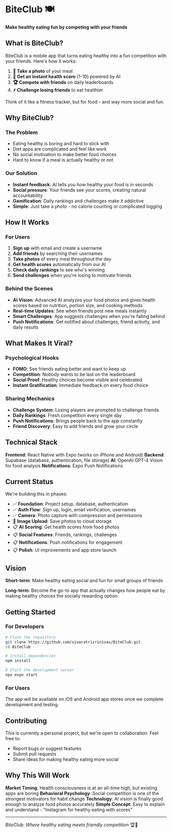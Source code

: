 # BiteClub 🍽️

**Make healthy eating fun by competing with your friends**

## What is BiteClub?

BiteClub is a mobile app that turns eating healthy into a fun competition with your friends. Here's how it works:

1. **📸 Take a photo** of your meal
2. **🤖 Get an instant health score** (1-10) powered by AI 
3. **🏆 Compete with friends** on daily leaderboards
4. **⚡ Challenge losing friends** to eat healthier

Think of it like a fitness tracker, but for food - and way more social and fun.

## Why BiteClub?

### The Problem
- Eating healthy is boring and hard to stick with
- Diet apps are complicated and feel like work
- No social motivation to make better food choices
- Hard to know if a meal is actually healthy or not

### Our Solution
- **Instant feedback**: AI tells you how healthy your food is in seconds
- **Social pressure**: Your friends see your scores, creating natural accountability
- **Gamification**: Daily rankings and challenges make it addictive
- **Simple**: Just take a photo - no calorie counting or complicated logging

## How It Works

### For Users
1. **Sign up** with email and create a username
2. **Add friends** by searching their usernames
3. **Take photos** of every meal throughout the day
4. **Get health scores** automatically from our AI
5. **Check daily rankings** to see who's winning
6. **Send challenges** when you're losing to motivate friends

### Behind the Scenes
- **AI Vision**: Advanced AI analyzes your food photos and gives health scores based on nutrition, portion size, and cooking methods
- **Real-time Updates**: See when friends post new meals instantly
- **Smart Challenges**: App suggests challenges when you're falling behind
- **Push Notifications**: Get notified about challenges, friend activity, and daily results

## What Makes It Viral?

### Psychological Hooks
- **FOMO**: See friends eating better and want to keep up
- **Competition**: Nobody wants to be last on the leaderboard  
- **Social Proof**: Healthy choices become visible and celebrated
- **Instant Gratification**: Immediate feedback on every food choice

### Sharing Mechanics
- **Challenge System**: Losing players are prompted to challenge friends
- **Daily Rankings**: Fresh competition every single day
- **Push Notifications**: Brings people back to the app constantly
- **Friend Discovery**: Easy to add friends and grow your circle

## Technical Stack

**Frontend**: React Native with Expo (works on iPhone and Android)
**Backend**: Supabase (database, authentication, file storage)
**AI**: OpenAI GPT-4 Vision for food analysis
**Notifications**: Expo Push Notifications

## Current Status

We're building this in phases:

- ✅ **Foundation**: Project setup, database, authentication
- ✅ **Auth Flow**: Sign up, login, email verification, usernames  
- ✅ **Camera**: Photo capture with compression and permissions
- 🚧 **Image Upload**: Save photos to cloud storage
- 📋 **AI Scoring**: Get health scores from food photos
- 📋 **Social Features**: Friends, rankings, challenges
- 📋 **Notifications**: Push notifications for engagement
- 📋 **Polish**: UI improvements and app store launch

## Vision

**Short-term**: Make healthy eating social and fun for small groups of friends

**Long-term**: Become the go-to app that actually changes how people eat by making healthy choices the socially rewarding option

## Getting Started

### For Developers
```bash
# Clone the repository
git clone https://github.com/sivaratrisrinivas/BiteClub.git
cd BiteClub

# Install dependencies
npm install

# Start the development server
npx expo start
```

### For Users
The app will be available on iOS and Android app stores once we complete development and testing.

## Contributing

This is currently a personal project, but we're open to collaboration. Feel free to:
- Report bugs or suggest features
- Submit pull requests
- Share ideas for making healthy eating more social

## Why This Will Work

**Market Timing**: Health consciousness is at an all-time high, but existing apps are boring
**Behavioral Psychology**: Social competition is one of the strongest motivators for habit change
**Technology**: AI vision is finally good enough to analyze food photos accurately
**Simple Concept**: Easy to explain and understand - "Instagram for healthy eating with scores"

---

*BiteClub: Where healthy eating meets friendly competition* 🏆🥗 